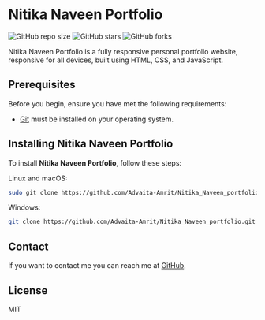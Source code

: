 # Nitika Naveen Portfolio

![GitHub repo size](https://img.shields.io/github/repo-size/Advaita-Amrit/Nitika_Naveen_portfolio)
![GitHub stars](https://img.shields.io/github/stars/Advaita-Amrit/Nitika_Naveen_portfolio?style=social)
![GitHub forks](https://img.shields.io/github/forks/Advaita-Amrit/Nitika_Naveen_portfolio?style=social)

Nitika Naveen Portfolio is a fully responsive personal portfolio website, responsive for all devices, built using HTML, CSS, and JavaScript.

## Prerequisites

Before you begin, ensure you have met the following requirements:

* [Git](https://git-scm.com/downloads "Download Git") must be installed on your operating system.

## Installing Nitika Naveen Portfolio

To install **Nitika Naveen Portfolio**, follow these steps:

Linux and macOS:

```bash
sudo git clone https://github.com/Advaita-Amrit/Nitika_Naveen_portfolio.git
```

Windows:

```bash
git clone https://github.com/Advaita-Amrit/Nitika_Naveen_portfolio.git
```

## Contact

If you want to contact me you can reach me at [GitHub](https://github.com/Advaita-Amrit).

## License

MIT
